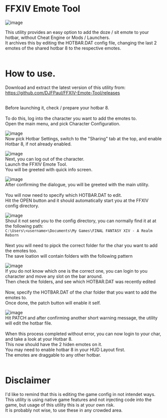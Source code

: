 # FFXIV Emote Tool

![image](https://github.com/DJFPaul/FFXIV-Emote-Tool/assets/35642602/4ac7d3fe-fa5e-4c99-b078-9feb9149181d)


This utility provides an easy option to add the doze / sit emote to your hotbar, without Cheat Engine or Mods / Launchers. <br>
It archives this by editing the HOTBAR.DAT config file, changing the last 2 emotes of the shared hotbar 8 to the respective emotes. <br>
<br>

# How to use.

Download and extract the latest version of this utility from: https://github.com/DJFPaul/FFXIV-Emote-Tool/releases <br>
<br>

Before launching it, check / prepare your hotbar 8. <br>
<br>
To do this, log into the character you want to add the emotes to. <br>
Open the main menu, and pick Character Configuration. <br>

![image](https://github.com/DJFPaul/FFXIV-Emote-Tool/assets/35642602/53e1df59-2848-431b-849b-3354d0a30b04)
<br>
Now pick Hotbar Settings, switch to the "Sharing" tab at the top, and enable Hotbar 8, if not already enabled. <br>

![image](https://github.com/DJFPaul/FFXIV-Emote-Tool/assets/35642602/b5020429-0e0f-46a8-a5c0-2f2cb5deb309)
<br>
Next, you can log out of the character. <br>
Launch the FFXIV Emote Tool. <br>
You will be greeted with quick info screen. <br>

![image](https://github.com/DJFPaul/FFXIV-Emote-Tool/assets/35642602/09db257c-80a8-473b-b972-46813acede42)
<br>
After confirming the dialogue, you will be greeted with the main utility. <br>
<br>
You will now need to specify which HOTBAR.DAT to edit. <br>
Hit the OPEN button and it should automatically start you at the FFXIV config directory. <br>

![image](https://github.com/DJFPaul/FFXIV-Emote-Tool/assets/35642602/42cc7052-cfd3-456c-aa5d-c07f8815100d)
<br>
Shoul it not send you to the config directory, you can normally find it at at the following path: <br>
 `C:\Users\<username>\Documents\My Games\FINAL FANTASY XIV - A Realm Reborn` <br>
<br>
Next you will need to pipck the correct folder for the char you want to add the emotes too. <br>
The save loation will contain folders with the following pattern <br>

![image](https://github.com/DJFPaul/FFXIV-Emote-Tool/assets/35642602/4aca036e-0076-4e7f-8e65-ae7b1db60c3f)
<br>
If you do not know which one is the correct one, you can login to you character and move any slot on the bar around. <br>
Then check the folders, and see which HOTBAR.DAT was recently edited <br>
<br>
Now, specify the HOTBAR.DAT of the char folder that you want to add the emotes to. <br>
Once done, the patch button will enable it self. <br>

![image](https://github.com/DJFPaul/FFXIV-Emote-Tool/assets/35642602/41dea9c2-2d43-425a-94db-be8636d421fe)
<br>
Hit PATCH and after confirming another short warning message, the utility will edit the hotbar file. <br>
<br>
When this process completed without error, you can now login to your char, and take a look at your Hotbar 8. <br>
This now should have the 2 hiden emotes on it. <br>
You may need to enable hotbar 8 in your HUD Layout first. <br>
The emotes are draggable to any other hotbar. <br>
<br>
# Disclaimer
I'd like to remind that this is editing the game config in not intendet ways. <br>
This utility is using native game features and not injecting code into the game, but usage of this utility this is at your own risk. <br>
It is probably not wise, to use these in any crowded area. <br>
